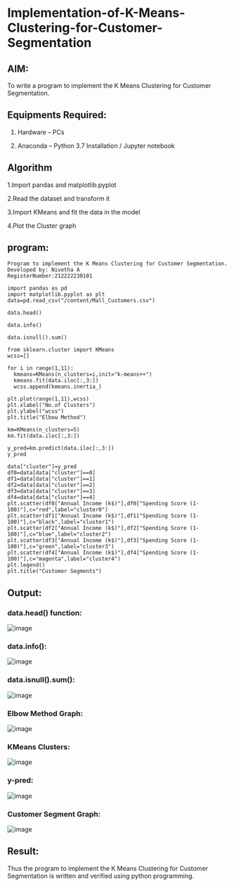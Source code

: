 # Implementation-of-K-Means-Clustering-for-Customer-Segmentation

## AIM:

To write a program to implement the K Means Clustering for Customer Segmentation.

## Equipments Required:

1. Hardware – PCs
   
2. Anaconda – Python 3.7 Installation / Jupyter notebook

## Algorithm

1.Import pandas and matplotlib.pyplot

2.Read the dataset and transform it

3.Import KMeans and fit the data in the model

4.Plot the Cluster graph 

## program:
```
Program to implement the K Means Clustering for Customer Segmentation.
Developed by: Nivetha A
RegisterNumber:212222230101

import pandas as pd
import matplotlib.pyplot as plt
data=pd.read_csv("/content/Mall_Customers.csv")

data.head()

data.info()

data.isnull().sum()

from sklearn.cluster import KMeans
wcss=[]

for i in range(1,11):
  kmeans=KMeans(n_clusters=i,init="k-means++")
  kmeans.fit(data.iloc[:,3:])
  wcss.append(kmeans.inertia_)

plt.plot(range(1,11),wcss)
plt.xlabel("No.of Clusters")
plt.ylabel("wcss")
plt.title("Elbow Method")

km=KMeans(n_clusters=5)
km.fit(data.iloc[:,3:])

y_pred=km.predict(data.iloc[:,3:])
y_pred

data["cluster"]=y_pred
df0=data[data["cluster"]==0]
df1=data[data["cluster"]==1]
df2=data[data["cluster"]==2]
df3=data[data["cluster"]==3]
df4=data[data["cluster"]==4]
plt.scatter(df0["Annual Income (k$)"],df0["Spending Score (1-100)"],c="red",label="cluster0")
plt.scatter(df1["Annual Income (k$)"],df1["Spending Score (1-100)"],c="black",label="cluster1")
plt.scatter(df2["Annual Income (k$)"],df2["Spending Score (1-100)"],c="blue",label="cluster2")
plt.scatter(df3["Annual Income (k$)"],df3["Spending Score (1-100)"],c="green",label="cluster3")
plt.scatter(df4["Annual Income (k$)"],df4["Spending Score (1-100)"],c="magenta",label="cluster4")
plt.legend()
plt.title("Customer Segments")
```
## Output:

### data.head() function:

![image](https://github.com/nivetharajaa/Implementation-of-K-Means-Clustering-for-Customer-Segmentation/assets/120543388/313733bf-2230-4c10-b189-e8702d134ef8)

### data.info():

![image](https://github.com/nivetharajaa/Implementation-of-K-Means-Clustering-for-Customer-Segmentation/assets/120543388/7ee70b41-d098-4ef7-adea-1c57b206aeb7)

### data.isnull().sum():

![image](https://github.com/nivetharajaa/Implementation-of-K-Means-Clustering-for-Customer-Segmentation/assets/120543388/5658d66d-bd9d-4b94-a2c1-4f9be59bf890)

### Elbow Method Graph:

![image](https://github.com/nivetharajaa/Implementation-of-K-Means-Clustering-for-Customer-Segmentation/assets/120543388/abdc556b-bc55-4fcf-bc86-02b90f07ce44)


### KMeans Clusters:

![image](https://github.com/nivetharajaa/Implementation-of-K-Means-Clustering-for-Customer-Segmentation/assets/120543388/04c1170c-40b3-4f05-9c1f-4390a2f8fc42)

### y-pred:

![image](https://github.com/nivetharajaa/Implementation-of-K-Means-Clustering-for-Customer-Segmentation/assets/120543388/da14c5d4-2845-4d2f-a279-20e34764765f)

### Customer Segment Graph:

![image](https://github.com/nivetharajaa/Implementation-of-K-Means-Clustering-for-Customer-Segmentation/assets/120543388/e6816aa6-88fe-45e1-aaff-e75e5afa4d32)

## Result:
Thus the program to implement the K Means Clustering for Customer Segmentation is written and verified using python programming.

